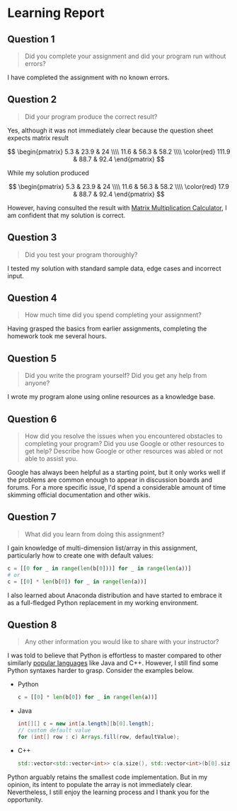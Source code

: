 <!-- hotfix: KaTeX -->
<!-- https://github.com/yzane/vscode-markdown-pdf/issues/21/ -->
<script type="text/javascript" src="http://cdn.mathjax.org/mathjax/latest/MathJax.js?config=TeX-AMS-MML_HTMLorMML"></script>
<script type="text/x-mathjax-config">MathJax.Hub.Config({ tex2jax: { inlineMath: [['$', '$']] }, messageStyle: 'none' });</script>

# Learning Report

## Question 1

> Did you complete your assignment and did your program run without errors?

I have completed the assignment with no known errors.

## Question 2

> Did your program produce the correct result?

Yes, although it was not immediately clear because the question sheet expects
matrix result

$$
\begin{pmatrix}
  5.3 & 23.9 & 24 \\\\
  11.6 & 56.3 & 58.2 \\\\
  \color{red} 111.9 & 88.7 & 92.4
\end{pmatrix}
$$

While my solution produced

$$
\begin{pmatrix}
  5.3 & 23.9 & 24 \\\\
  11.6 & 56.3 & 58.2 \\\\
  \color{red} 17.9 & 88.7 & 92.4
\end{pmatrix}
$$

However, having consulted the result with [Matrix Multiplication Calculator](https://matrix.reshish.com/multiplication.php),
I am confident that my solution is correct.

## Question 3

> Did you test your program thoroughly?

I tested my solution with standard sample data, edge cases and incorrect input.

## Question 4

> How much time did you spend completing your assignment?

Having grasped the basics from earlier assignments, completing the homework took
me several hours.

## Question 5

> Did you write the program yourself? Did you get any help from anyone?

I wrote my program alone using online resources as a knowledge base.

## Question 6

> How did you resolve the issues when you encountered obstacles to completing
  your program? Did you use Google or other resources to get help? Describe how
  Google or other resources was abled or not able to assist you.

Google has always been helpful as a starting point, but it only works well if
the problems are common enough to appear in discussion boards and forums. For a
more specific issue, I'd spend a considerable amount of time skimming official
documentation and other wikis.

## Question 7

> What did you learn from doing this assignment?

I gain knowledge of multi-dimension list/array in this assignment, particularly
how to create one with default values:

```python
c = [[0 for _ in range(len(b[0]))] for _ in range(len(a))]
# or
c = [[0] * len(b[0]) for _ in range(len(a))]
```

I also learned about Anaconda distribution and have started to embrace it as a
full-fledged Python replacement in my working environment.

## Question 8

> Any other information you would like to share with your instructor?

I was told to believe that Python is effortless to master compared to other
similarly [popular languages](https://www.python.org/doc/essays/comparisons/)
like Java and C++. However, I still find some Python syntaxes harder to grasp.
Consider the examples below.

- Python

  ```python
  c = [[0] * len(b[0]) for _ in range(len(a))]
  ```

- Java

  ```java
  int[][] c = new int[a.length][b[0].length];
  // custom default value
  for (int[] row : c) Arrays.fill(row, defaultValue);
  ```

- C++

  ```cpp
  std::vector<std::vector<int>> c(a.size(), std::vector<int>(b[0].size(), 0));
  ```

Python arguably retains the smallest code implementation. But in my opinion, its
intent to populate the array is not immediately clear. Nevertheless, I still
enjoy the learning process and I thank you for the opportunity.
